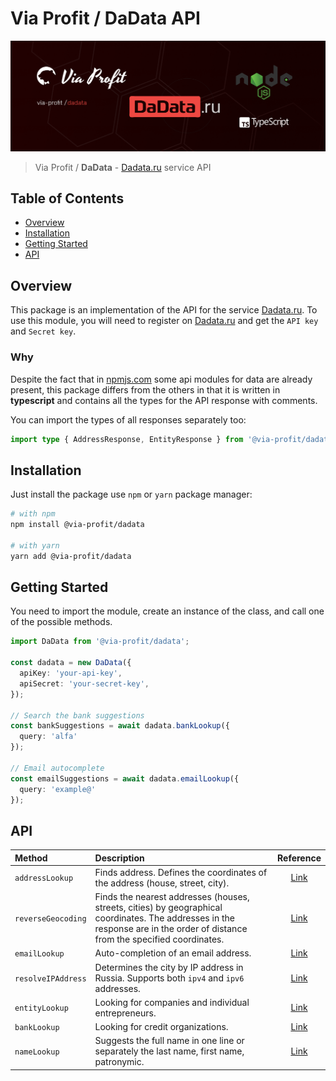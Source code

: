 # Via Profit / DaData API

![via-profit-cover](./assets/via-profit-cover.png)

> Via Profit / **DaData** - [Dadata.ru](https://dadata.ru) service API

## Table of Contents
 
 - [Overview](#overview)
 - [Installation](#installation)
 - [Getting Started](#getting-started)
 - [API](#api)

## <a name="overview"></a> Overview

This package is an implementation of the API for the service [Dadata.ru](https://dadata.ru). To use this module, you will need to register on [Dadata.ru](https://dadata.ru) and get the `API key` and `Secret key`.

### Why

Despite the fact that in [npmjs.com](https://www.npmjs.com/search?q=dadata) some api modules for data are already present, this package differs from the others in that it is written in **typescript** and contains all the types for the API response with comments.

You can import the types of all responses separately too:

```ts
import type { AddressResponse, EntityResponse } from '@via-profit/dadata';
```

## <a name="installation"></a> Installation

Just install the package use `npm` or `yarn` package manager:

```bash
# with npm
npm install @via-profit/dadata

# with yarn
yarn add @via-profit/dadata
```


## <a name="getting-started"></a> Getting Started

You need to import the module, create an instance of the class, and call one of the possible methods.

```ts
import DaData from '@via-profit/dadata';

const dadata = new DaData({
  apiKey: 'your-api-key',
  apiSecret: 'your-secret-key',
});

// Search the bank suggestions
const bankSuggestions = await dadata.bankLookup({
  query: 'alfa'
});

// Email autocomplete
const emailSuggestions = await dadata.emailLookup({
  query: 'example@'
});
```


## <a name="api"></a> API

| Method | Description | Reference |
|:-------|:------------|:---------:|
|`addressLookup`|Finds address. Defines the coordinates of the address (house, street, city).|[Link](https://dadata.ru/api/suggest/address/)|
|`reverseGeocoding`|Finds the nearest addresses (houses, streets, cities) by geographical coordinates. The addresses in the response are in the order of distance from the specified coordinates.|[Link](https://dadata.ru/api/geolocate/)|
|`emailLookup`|Auto-completion of an email address.|[Link](https://dadata.ru/api/suggest/email/)|
|`resolveIPAddress`|Determines the city by IP address in Russia. Supports both `ipv4` and `ipv6` addresses.|[Link](https://dadata.ru/api/iplocate/)|
|`entityLookup`|Looking for companies and individual entrepreneurs.|[Link](https://dadata.ru/api/suggest/party/)|
|`bankLookup`|Looking for credit organizations.|[Link](https://dadata.ru/api/suggest/bank/)|
|`nameLookup`|Suggests the full name in one line or separately the last name, first name, patronymic.|[Link](https://dadata.ru/api/suggest/name/)|